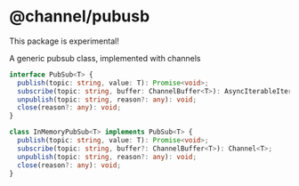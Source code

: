 # @channel/pubusb
This package is experimental!

A generic pubsub class, implemented with channels

```ts
interface PubSub<T> {
  publish(topic: string, value: T): Promise<void>;
  subscribe(topic: string, buffer: ChannelBuffer<T>): AsyncIterableIterator<T>;
  unpublish(topic: string, reason?: any): void;
  close(reason?: any): void;
}
```

```ts
class InMemoryPubSub<T> implements PubSub<T> {
  publish(topic: string, value: T): Promise<void>;
  subscribe(topic: string, buffer?: ChannelBuffer<T>): Channel<T>;
  unpublish(topic: string, reason?: any): void;
  close(reason?: any): void;
}
```
